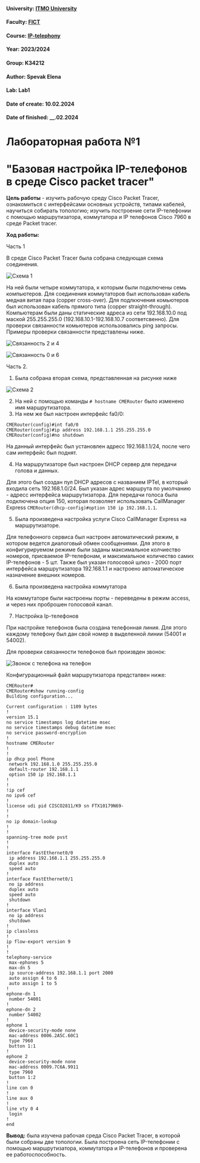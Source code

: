 #### University: [ITMO University](https://itmo.ru/ru/)
#### Faculty: [FICT](https://fict.itmo.ru)
#### Course: [IP-telephony](https://github.com/itmo-ict-faculty/ip-telephony)
#### Year: 2023/2024
#### Group: K34212
#### Author: Spevak Elena
#### Lab: Lab1
#### Date of create: 10.02.2024
#### Date of finished: __.02.2024

# Лабораторная работа №1
# "Базовая настройка IP-телефонов в среде Сisco packet tracer"

**Цель работы** - изучить рабочую среду Cisco Packet Tracer, ознакомиться с интерфейсами основных устройств, типами кабелей, научиться собирать топологию; изучить построение сети IP-телефонии с помощью маршрутизатора, коммутатора и IP телефонов Cisco 7960 в среде Packet tracer.

**Ход работы:**

   Часть 1

В среде Cisco Packet Tracer была собрана следующая схема соединения.

![Схема 1](https://github.com/LenaSpevak/2023_2024-ip-telephony-k34212-spevak_e_a/blob/main/lab1/images/IP-tel_lab1_schema1.drawio.png)

На ней были четыре коммутатора, к которым были подключены семь компьютеров. Для соединения коммутаторов был использован кабель медная витая пара (copper cross-over). Для подлкючения комьютеров был использован кабель прямого типа (copper straight-through). Компьютерам были даны статические адреса из сети 192.168.10.0 под маской 255.255.255.0 (192.168.10.1-192.168.10.7 соответсвенно). Для проверки связанности комьютеров использовались ping запросы.
Примеры проверки связанности представлены ниже.

![Связанность 2 и 4](https://github.com/LenaSpevak/2023_2024-ip-telephony-k34212-spevak_e_a/blob/main/lab1/images/ping%201.png)

![Связанность 0 и 6](https://github.com/LenaSpevak/2023_2024-ip-telephony-k34212-spevak_e_a/blob/main/lab1/images/ping%202.png)

Часть 2.

1. Была собрана вторая схема, представленная на рисунке ниже

![Схема 2](https://github.com/LenaSpevak/2023_2024-ip-telephony-k34212-spevak_e_a/blob/main/lab1/images/IP-tel_lab1_schema2.drawio.png)

2.  На ней с помощью команды  ```# hostname CMERouter``` было изменено имя маршрутизатора. 
3.  На нем же был настроен интерфейс fa0/0:

```
CMERouter(config)#int fa0/0
CMERouter(config)#ip address 192.168.1.1 255.255.255.0
CMERouter(config)#no shutdown
```

На данный интерфейс был установлен адресс 192.168.1.1/24, после чего сам интерфейс был поднят.

4. На маршрутизаторе был настроен DHCP сервер для передачи голова и данных.

Для этого был создан пул DHCP адресов с названием IPTel, в который входила сеть 192.168.1.0/24. Был указан адрес маршрута по умолчанию - адресс интерфейса маршрутизатора. Для передачи голоса была подключена опция 150, которая позволяет использовать CallManager Express ```CMERouter(dhcp-config)#option 150 ip 192.168.1.1```.

5. Была произведена настройка услуги Cisco CallManager Express на маршрутизаторе.

Для телефонного сервиса был настроен автоматический режим, в котором ведется диалоговый обмен сообщениями. Для этого в конфигурируемом режиме были заданы максимальное колчиество номеров, присваемое IP-телефонам, и максимальное количество самих IP-телефонов - 5 шт. Также был указан голосовой шлюз - 2000 порт интерфейса маршрутизатора 192.168.1.1 и настроено автоматическое назначение внешних номеров.

6. Была произведена настройка коммутатора

На коммутаторе были настроены порты - переведены в режим access, и через них проброшен голосовой канал.

7. Настройка Ip-телефонов

При настройке телефонов была создана телефонная линия. Для этого каждому телефону был дан свой номер в выделенной линии (54001 и 54002).

Для проверки связанности телефонов был произвден звонок:

![Звонок с телефона на телефон](https://github.com/LenaSpevak/2023_2024-ip-telephony-k34212-spevak_e_a/blob/main/lab1/images/cheking_calls.png)

Конфигурационный файл маршрутизатора предсталвен ниже:

```
CMERouter#
CMERouter#show running-config 
Building configuration...

Current configuration : 1109 bytes
!
version 15.1
no service timestamps log datetime msec
no service timestamps debug datetime msec
no service password-encryption
!
hostname CMERouter
!
!
ip dhcp pool Phone
 network 192.168.1.0 255.255.255.0
 default-router 192.168.1.1
 option 150 ip 192.168.1.1
!
!
!ip cef
no ipv6 cef
!
license udi pid CISCO2811/K9 sn FTX10179N69-
!
!
no ip domain-lookup
!
!
spanning-tree mode pvst
!
!
interface FastEthernet0/0
 ip address 192.168.1.1 255.255.255.0
 duplex auto
 speed auto
!
interface FastEthernet0/1
 no ip address
 duplex auto
 speed auto
 shutdown
!
interface Vlan1
 no ip address
 shutdown
!
ip classless
!
ip flow-export version 9
!
!
telephony-service
 max-ephones 5
 max-dn 5
 ip source-address 192.168.1.1 port 2000
 auto assign 4 to 6
 auto assign 1 to 5
!
ephone-dn 1
 number 54001
!
ephone-dn 2
 number 54002
!
ephone 1
 device-security-mode none
 mac-address 0006.2A5C.60C1
 type 7960
 button 1:1
!
ephone 2
 device-security-mode none
 mac-address 0009.7C6A.9911
 type 7960
 button 1:2
!
line con 0
!
line aux 0
!
line vty 0 4
 login
!
end
```
**Вывод:** была изучена рабочая среда Cisco Packet Tracer, в которой были собраны две топологии. Была построена сеть IP-телефонии с помощью маршрутизатора, коммутатора и IP-телефонов и проверена ее работоспособность.

